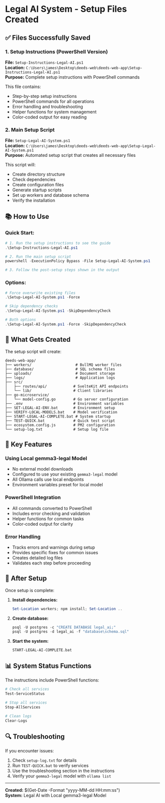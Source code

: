 # Legal AI System - Setup Files Created

## ✅ Files Successfully Saved

### 1. **Setup Instructions** (PowerShell Version)
**File:** `Setup-Instructions-Legal-AI.ps1`  
**Location:** `C:\Users\james\Desktop\deeds-web\deeds-web-app\Setup-Instructions-Legal-AI.ps1`  
**Purpose:** Complete setup instructions with PowerShell commands

This file contains:
- Step-by-step setup instructions
- PowerShell commands for all operations
- Error handling and troubleshooting
- Helper functions for system management
- Color-coded output for easy reading

### 2. **Main Setup Script**
**File:** `Setup-Legal-AI-System.ps1`  
**Location:** `C:\Users\james\Desktop\deeds-web\deeds-web-app\Setup-Legal-AI-System.ps1`  
**Purpose:** Automated setup script that creates all necessary files

This script will:
- Create directory structure
- Check dependencies
- Create configuration files
- Generate startup scripts
- Set up workers and database schema
- Verify the installation

## 📚 How to Use

### Quick Start:
```powershell
# 1. Run the setup instructions to see the guide
.\Setup-Instructions-Legal-AI.ps1

# 2. Run the main setup script
powershell -ExecutionPolicy Bypass -File Setup-Legal-AI-System.ps1

# 3. Follow the post-setup steps shown in the output
```

### Options:
```powershell
# Force overwrite existing files
.\Setup-Legal-AI-System.ps1 -Force

# Skip dependency checks
.\Setup-Legal-AI-System.ps1 -SkipDependencyCheck

# Both options
.\Setup-Legal-AI-System.ps1 -Force -SkipDependencyCheck
```

## 📂 What Gets Created

The setup script will create:

```
deeds-web-app/
├── workers/                    # BullMQ worker files
├── database/                   # SQL schema files
├── uploads/                    # Document storage
├── logs/                       # Application logs
├── src/
│   ├── routes/api/            # SvelteKit API endpoints
│   └── lib/                   # Client libraries
├── go-microservice/
│   └── model-config.go        # Go server configuration
├── .env                       # Environment variables
├── SET-LEGAL-AI-ENV.bat       # Environment setup
├── VERIFY-LOCAL-MODELS.bat    # Model verification
├── START-LEGAL-AI-COMPLETE.bat # System startup
├── TEST-QUICK.bat             # Quick test script
├── ecosystem.config.js        # PM2 configuration
└── setup-log.txt              # Setup log file
```

## 🔧 Key Features

### Using Local gemma3-legal Model
- No external model downloads
- Configured to use your existing `gemma3-legal` model
- All Ollama calls use local endpoints
- Environment variables preset for local model

### PowerShell Integration
- All commands converted to PowerShell
- Includes error checking and validation
- Helper functions for common tasks
- Color-coded output for clarity

### Error Handling
- Tracks errors and warnings during setup
- Provides specific fixes for common issues
- Creates detailed log files
- Validates each step before proceeding

## 🚀 After Setup

Once setup is complete:

1. **Install dependencies:**
   ```powershell
   Set-Location workers; npm install; Set-Location ..
   ```

2. **Create database:**
   ```powershell
   psql -U postgres -c "CREATE DATABASE legal_ai;"
   psql -U postgres -d legal_ai -f "database\schema.sql"
   ```

3. **Start the system:**
   ```batch
   START-LEGAL-AI-COMPLETE.bat
   ```

## 📊 System Status Functions

The instructions include PowerShell functions:

```powershell
# Check all services
Test-ServiceStatus

# Stop all services
Stop-AllServices

# Clean logs
Clear-Logs
```

## 🔍 Troubleshooting

If you encounter issues:
1. Check `setup-log.txt` for details
2. Run `TEST-QUICK.bat` to verify services
3. Use the troubleshooting section in the instructions
4. Verify your `gemma3-legal` model with `ollama list`

---

**Created:** $(Get-Date -Format "yyyy-MM-dd HH:mm:ss")  
**System:** Legal AI with Local gemma3-legal Model